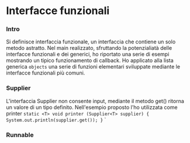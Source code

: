 # Interfacce funzionali

### Intro
Si definisce interfaccia funzionale, un interfaccia che contiene un solo metodo astratto.
Nel main realizzato, sfruttando la potenzialiatà delle interfacce funzionali e dei generici, ho riportato una serie di esempi mostrando un tipico funzionamento
di callback.
Ho applicato alla lista generica `objects` una serie di funzioni elementari sviluppate mediante le interfacce funzionali più comuni.

### Supplier
L'interfaccia Supplier non consente input, mediante il metodo get() ritorna un valore di un tipo definito.
Nell'esempio proposto l'ho utilizzata come printer
`static <T> void printer (Supplier<T> supplier) {
    System.out.println(supplier.get());
 }`
`

### Runnable







